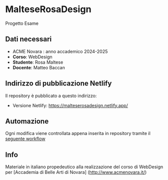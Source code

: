 # MalteseRosaDesign
Progetto Esame
## Dati necessari
- ACME Novara : anno accademico 2024-2025
- __Corso__: WebDesign
- __Studente__: Rosa Maltese
- __Docente__: Matteo Baccan
## Indirizzo di pubblicazione Netlify
Il repository è pubblicato a questo indirizzo:
- Versione Netlify: https://malteserosadesign.netlify.app/
## Automazione
Ogni modifica viene controllata appena inserita in repository tramite il [seguente workflow](https://github.com/matteobaccan/github-netlify-boilerplate/blob/main/.github/workflows/main.yml)
## Info
Materiale in italiano propedeutico alla realizzazione del corso di WebDesign per [Accademia di Belle Arti di Novara] (http://www.acmenovara.it/)
